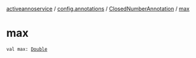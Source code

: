 [activeannoservice](../../index.md) / [config.annotations](../index.md) / [ClosedNumberAnnotation](index.md) / [max](./max.md)

# max

`val max: `[`Double`](https://kotlinlang.org/api/latest/jvm/stdlib/kotlin/-double/index.html)